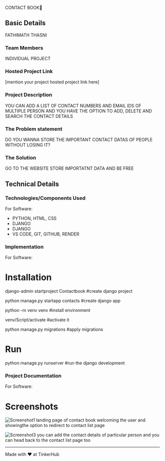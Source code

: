 CONTACT BOOK🎯


## Basic Details
FATHIMATH THASNI


### Team Members
INDIVIDUAL PROJECT


### Hosted Project Link
[mention your project hosted project link here]

### Project Description
YOU CAN ADD A LIST OF CONTACT NUMBERS AND EMAIL IDS OF MULTIPLE PERSON AND YOU HAVE THE OPTION TO ADD, DELETE AND SEARCH THE CONTACT DETAILS
### The Problem statement
DO YOU WANNA STORE THE IMPORTANT CONTACT DATAS OF PEOPLE WITHOUT LOSING IT?

### The Solution
GO TO THE WEBSITE STORE IMPORTATNT DATA AND BE FREE

## Technical Details
### Technologies/Components Used
For Software:
- PYTHON, HTML, CSS
- DJANGO
- DJANGO
- VS CODE, GIT, GITHUB, RENDER



### Implementation
For Software:
# Installation
django-admin startproject Contactbook #create django project

python manage.py startapp contacts #create django app

python -m venv venv #install environment

venv/Script/activate #activate it

python manage.py migrations #apply migrations

# Run
python manage.py runserver #run the django development 

### Project Documentation
For Software:

# Screenshots 
![Screenshot1](https://github.com/user-attachments/assets/4f988290-a5a1-4d88-92f0-c43f51641c97)
landing page of contact book welcoming the user and showingthe option to redirect to contact list page


![Screenshot3](https://github.com/user-attachments/assets/5e8fd707-fd58-4e35-8ed9-27b243afcd0c)
you can add the contact details of particular person and you can head back to the contact list page too






---
Made with ❤️ at TinkerHub
